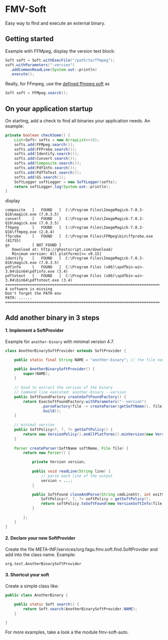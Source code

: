 # FMV-Soft

Easy way to fInd and execute an external binary. 


## Getting started

Example with FFMpeg, display the version text block:

```java
Soft soft = Soft.withExecFile("/path/to/ffmpeg");
soft.withParameters("-version")
  .addCommonReadLine(System.out::println)
  .execute();
```

Really, for FFmpeg, use the [defined ffmpeg soft](/..fmv-soft-auto/src/main/java/org/fagu/fmv/soft/ffmpeg/FFMpeg.java) as
```java
Soft soft = FFMpeg.search();
```


## On your application startup

On starting, add a check to find all binaries your application needs. An example:
```java
private boolean checkSome() {
	List<Soft> softs = new ArrayList<>(8);
	softs.add(FFMpeg.search());
	softs.add(FFProbe.search());
	softs.add(Identify.search());
	softs.add(Convert.search());
	softs.add(Composite.search());
	softs.add(PdfInfo.search());
	softs.add(PdfToText.search());
	softs.add(GS.search());
	SoftLogger softLogger = new SoftLogger(softs);
	return softLogger.log(System.out::println);
}
```
display
```
composite   [   FOUND   ]  C:\Program Files\ImageMagick-7.0.3-Q16\magick.exe (7.0.3.5) 
convert     [   FOUND   ]  C:\Program Files\ImageMagick-7.0.3-Q16\magick.exe (7.0.3.5) 
ffmpeg      [   FOUND   ]  C:\Program Files\ImageMagick-7.0.3-Q16\ffmpeg.exe (2.8.4) 
ffprobe     [   FOUND   ]  C:\Program Files\FFMpeg\bin\ffprobe.exe (81755) 
gs          [ NOT_FOUND ] 
   Download at: http://ghostscript.com/download/ 
   Minimum version: All platforms[>= v9.15] 
identify    [   FOUND   ]  C:\Program Files\ImageMagick-7.0.3-Q16\magick.exe (7.0.3.5) 
pdfinfo     [   FOUND   ]  C:\Program Files (x86)\xpdfbin-win-3.04\bin64\pdfinfo.exe (3.4) 
pdftotext   [   FOUND   ]  C:\Program Files (x86)\xpdfbin-win-3.04\bin64\pdftotext.exe (3.4) 
===================================================================== 
A software is missing 
Don't forget the PATH env 
PATH: ......
===================================================================== 
```


## Add another binary in 3 steps

#### 1. Implement a SoftProvider

Example for `another-binary` with minimal version 4.7.

```java
class AnotherBinarySoftProvider extends SoftProvider {

	public static final String NAME = "another-binary"; // the file name on Linux, the base file name on Windows

	public AnotherBinarySoftProvider() {
		super(NAME);
	}
	
	// Used to extract the version of the binary
	// Command line executed: another-binary --version
	public SoftFoundFactory createSoftFoundFactory() {
		return ExecSoftFoundFactory.withParameters("--version")
				.parseFactory(file -> createParser(getSoftName(), file))
				.build();
	}
	
	// minimal version
	public SoftPolicy<?, ?, ?> getSoftPolicy() {
		return new VersionPolicy().onAllPlatforms().minVersion(new Version(4, 7));
	}
	
	Parser createParser(SoftName softName, File file) {
		return new Parser() {

			private Version version;
			
			public void readLine(String line) {
				// parse each line of the output
				version = ...;
			}

			public SoftFound closeAndParse(String cmdLineStr, int exitValue) throws IOException {
				SoftPolicy<?, ?, ?> softPolicy = getSoftPolicy();
				return softPolicy.toSoftFound(new VersionSoftInfo(file, softName, version));
			}

		};
	}
}
```

#### 2. Declare your new SoftProvider

Create the file META-INF/services/org.fagu.fmv.soft.find.SoftProvider and add into the class name.
Example:
```
org.test.AnotherBinarySoftProvider
```

#### 3. Shortcut your soft

Create a simple class like:
```java
public class AnotherBinary {

	public static Soft search() {
		return Soft.search(AnotherBinarySoftProvider.NAME);
	}

}
```


For more examples, take a look a the module fmv-soft-auto.